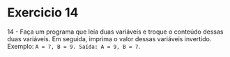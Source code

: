 # Exercicio 14

14 - Faça um programa que leia duas variáveis e troque o conteúdo dessas duas variáveis. Em seguida, imprima o valor dessas variáveis invertido. Exemplo: `A = 7, B = 9. Saída: A = 9, B = 7`.